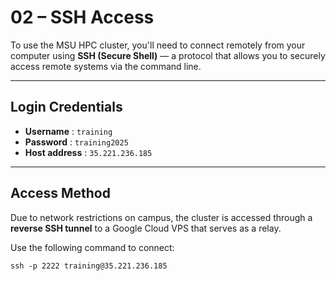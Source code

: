 # 02 – SSH Access

To use the MSU HPC cluster, you'll need to connect remotely from your computer using **SSH (Secure Shell)** — a protocol that allows you to securely access remote systems via the command line.

---

## Login Credentials

- **Username**  :   `training`
- **Password**  : `training2025`
- **Host address**  : `35.221.236.185`

---

## Access Method

Due to network restrictions on campus, the cluster is accessed through a **reverse SSH tunnel** to a Google Cloud VPS that serves as a relay.

Use the following command to connect:

`ssh -p 2222 training@35.221.236.185`
